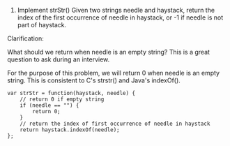 1.  Implement strStr()
Given two strings needle and haystack, return the index of the first occurrence of needle in haystack, or -1 if needle is not part of haystack.

Clarification:

What should we return when needle is an empty string? This is a great question to ask during an interview.

For the purpose of this problem, we will return 0 when needle is an empty string. This is consistent to C's strstr() and Java's indexOf().

```
var strStr = function(haystack, needle) {
    // return 0 if empty string
    if (needle == "") {
        return 0;
    }
    // return the index of first occurrence of needle in haystack
    return haystack.indexOf(needle);
};
```